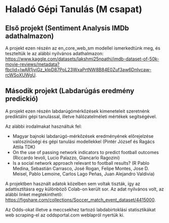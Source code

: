 # Haladó Gépi Tanulás (M csapat)

## Első projekt (Sentiment Analysis IMDb adathalmazon)

A projekt ezen részén az en_core_web_sm modellel ismerkedtünk meg, és teszteltük le az alábbi nyilvános adathalmazon: https://www.kaggle.com/datasets/lakshmi25npathi/imdb-dataset-of-50k-movie-reviews/metadata?fbclid=IwAR1jviGz_kIpD87PoL23WxaPrtNW8B84E0Zuf3aw6DnIvcaw-rcWSoXUWgU.

## Második projekt (Labdarúgás eredmény predickió)

A projekt ezen részén labdarúgómérkőzések kimeneteleit szeretnénk prediktálni gépi tanulással, illetve hálózatelméleti mértékek segítségével.

Az alábbi irodalmakat használtuk fel:

- Magyar bajnoki labdarúgó-mérkőzések eredményének előrejelzése valószínűségi és gépi tanulási modellekkel (Pintér József és Ragács Attila TDK)
- On the use of passing network indicators to predict football outcomes (Riccardo Ievoli, Lucio Palazzo, Giancarlo Ragozini)
- Is a social network approach relevant to football results? (R Pablo Medina, Sebastián Carrasco, José Rogan, Felipe Montes, Jose D. Meisel, Pablo Lemoine, Carlos Lago Peñas, Juan Alejandro Valdivia)

A projektben használt adatok közelben sem voltak tiszták, így az adattisztításra egy különböző Colab-on került sor. Az adat nyilvános volt, az alábbi linket megtekinthető: https://figshare.com/collections/Soccer_match_event_dataset/4415000.

Az Odds-okat illetve a meccsekhez tartozó labdabirtoklási statisztikákat web scraping-el az oddsportal.com weblapról nyertük ki.
